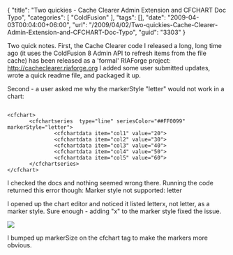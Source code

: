 {
	"title": "Two quickies - Cache Clearer Admin Extension and CFCHART Doc Typo",
	"categories": [
		"ColdFusion"
	],
	"tags": [],
	"date": "2009-04-03T00:04:00+06:00",
	"url": "/2009/04/02/Two-quickies-Cache-Clearer-Admin-Extension-and-CFCHART-Doc-Typo",
	"guid": "3303"
}

Two quick notes. First, the Cache Clearer code I released a long, long time ago (it uses the ColdFusion 8 Admin API to refresh items from the file cache) has been released as a 'formal' RIAForge project: <a href="http://cacheclearer.riaforge.org">http://cacheclearer.riaforge.org</a> I added some user submitted updates, wrote a quick readme file, and packaged it up. 

Second - a user asked me why the markerStyle "letter" would not work in a chart:

<code>
&lt;cfchart&gt;
       &lt;cfchartseries  type="line" seriesColor="##FF0099"
markerStyle="letter"&gt;
               &lt;cfchartdata item="col1" value="20"&gt;
               &lt;cfchartdata item="col2" value="30"&gt;
               &lt;cfchartdata item="col3" value="40"&gt;
               &lt;cfchartdata item="col4" value="50"&gt;
               &lt;cfchartdata item="col5" value="60"&gt;
       &lt;/cfchartseries&gt;
&lt;/cfchart&gt;
</code>

I checked the docs and nothing seemed wrong there. Running the code returned this error though: Marker style not supported: letter 

I opened up the chart editor and noticed it listed letterx, not letter, as a marker style. Sure enough - adding "x" to the marker style fixed the issue.

<img src="https://static.raymondcamden.com/images//Picture 149.png">

I bumped up markerSize on the cfchart tag to make the markers more obvious.